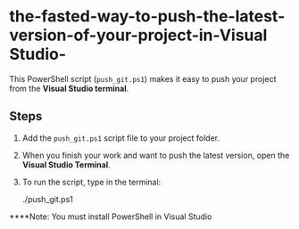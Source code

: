 # the-fasted-way-to-push-the-latest-version-of-your-project-in-Visual Studio-

 
This PowerShell script (`push_git.ps1`) makes it easy to push your project from the **Visual Studio terminal**.

## Steps
1. Add the `push_git.ps1` script file to your project folder.
   
3. When you finish your work and want to push the latest version, open the **Visual Studio Terminal**.
   
5. To run the script, type in the terminal:  
   
   ./push_git.ps1


 ****Note: You must install PowerShell in Visual Studio
